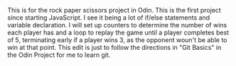 This is for the rock paper scissors project in Odin. This is the first project since starting JavaScript. I see it being a lot of if/else statements and variable declaration. I will set up counters to determine the number of wins each player has and a loop to replay the game until a player completes best of 5, terminating early if a player wins 3, as the opponent woun't be able to win at that point.
This edit is just to follow the directions in "Git Basics" in the Odin Project for me to learn git.